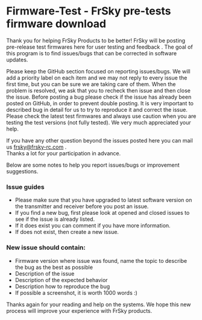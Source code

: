 # Firmware-Test - FrSky pre-tests firmware download

Thank you for helping FrSky Products to be better! FrSky will be posting pre-release test firmwares here for user testing and feedback .
The goal of this program is to find issues/bugs that can be corrected in software updates.

Please keep the GitHub section focused on reporting issues/bugs. We will add a priority label on each item and we may not reply to every issue the first time, but you can be sure we are taking care of them. When the problem is resolved, we ask that you to recheck then issue and then close the issue. Before posting a bug please check if the issue has already been posted on GitHub, in order to prevent double posting.   It is very important to described bug in detail for us to try to reproduce it and correct the issue.  Please check the latest test firmwares and always use caution when you are testing the test versions (not fully tested). We very much appreciated your help.

If you have any other question beyond the issues posted here you can mail us frsky@frsky-rc.com .  
Thanks a lot for your participation in advance.

Below are some notes to help you report issues/bugs or improvement suggestions. 

### Issue guides
* Please make sure that you have upgraded to latest software version on the transmitter and receiver before you post an issue. 
* If you find a new bug, first please look at opened and closed issues to see if the issue is already listed.
* If it does exist you can comment if you have more information. 
* If does not exist, then create a new issue. 

### New issue should contain:
* Firmware version where issue was found, name the topic to describe the bug as the best as possible 
* Description of the issue 
* Description of the expected behavior
* Description how to reproduce the bug
* If possible a screenshot, it is worth 1000 words :) 

Thanks again for your reading and help on the systems.
We hope this new process will improve your experience with FrSky products. 
